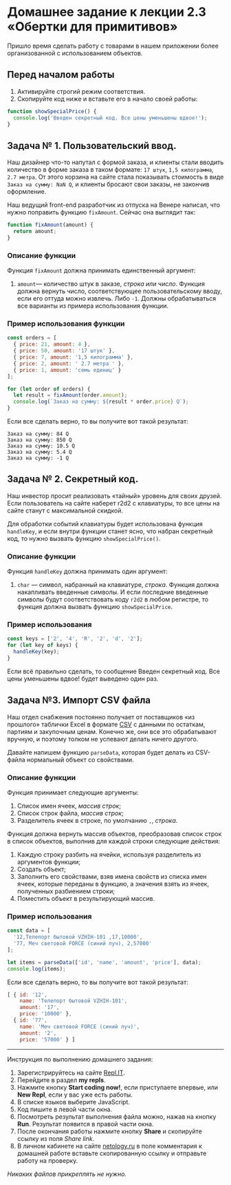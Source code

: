 # Домашнее задание к лекции 2.3 «Обертки для примитивов»

Пришло время сделать работу с товарами в нашем приложении более организованной с использованием объектов.

## Перед началом работы
1. Активируйте строгий режим соответствия.
2. Скопируйте код ниже и вставьте его в начало своей работы:
```javascript
function showSpecialPrice() {
  console.log('Введен секретный код. Все цены уменьшены вдвое!');
}
```

## Задача № 1. Пользовательский ввод.
Наш дизайнер что-то напутал с формой заказа, и клиенты стали вводить количество в форме заказа в таком формате: `17 штук`, `1,5 килограмма`, `2.7 метра`. От этого корзина на сайте стала показывать стоимость в виде `Заказ на сумму: NaN Q`, и клиенты бросают свои заказы, не закончив оформление.

Наш ведущий front-end разработчик из отпуска на Венере написал, что нужно поправить функцию `fixAmount`. Сейчас она выглядит так:

```javascript
function fixAmount(amount) {
  return amount;
}
```

### Описание функции
Функция `fixAmount` должна принимать единственный аргумент:
1. `amount`— количество штук в заказе, *строка или число*.
Функция должна вернуть число, соответствующее пользовательскому вводу, если его оттуда можно извлечь. Либо `-1`. Должны обрабатываться все варианты из примера использования функции.

### Пример использования функции
```javascript
const orders = [
  { price: 21, amount: 4 },
  { price: 50, amount: '17 штук' },
  { price: 7, amount: '1,5 килограмма' },
  { price: 2, amount: ' 2.7 метра ' },
  { price: 1, amount: 'семь единиц' }
];

for (let order of orders) {
  let result = fixAmount(order.amount);
  console.log(`Заказ на сумму: ${result * order.price} Q`);
}
```

Если все сделать верно, то вы получите вот такой результат:

```
Заказ на сумму: 84 Q
Заказ на сумму: 850 Q
Заказ на сумму: 10.5 Q
Заказ на сумму: 5.4 Q
Заказ на сумму: -1 Q
```

## Задача № 2. Секретный код.
Наш инвестор просит реализовать «тайный» уровень для своих друзей. Если пользователь на сайте наберет r2d2 с клавиатуры, то все цены на сайте станут с максимальной скидкой.

Для обработки событий клавиатуры будет использована функция `handleKey`, и если внутри функции станет ясно, что набран секретный код, то нужно вызвать функцию `showSpecialPrice()`.

### Описание функции
Функция `handleKey` должна принимать один аргумент:
1. `char` — символ, набранный на клавиатуре, *строка*.
Функция должна накапливать введенные символы. И если последние введенные символы будут соответствовать коду `r2d2` в любом регистре, то функция должна вызвать функцию `showSpecialPrice`.

### Пример использования
```javascript
const keys = ['2', '4', 'R', '2', 'd', '2'];
for (let key of keys) {
  handleKey(key);
}
```
Если всё правильно сделать, то сообщение Введен секретный код. Все цены уменьшены вдвое! будет выведено один раз.

## Задача №3. Импорт CSV файла
Наш отдел снабжения постоянно получает от поставщиков «из прошлого» таблички Excel в формате [CSV](https://ru.wikipedia.org/wiki/CSV) с данными по остаткам, партиям и закупочным ценам. Конечно же, они все это обрабатывают вручную, и поэтому толком не успевают делать ничего другого.

Давайте напишем функцию `parseData`, которая будет делать из CSV-файла нормальный объект со свойствами.

### Описание функции
Функция принимает следующие аргументы:

1. Cписок имен ячеек, *массив строк*;
2. Cписок строк файла, *массив строк*;
3. Разделитель ячеек в строке, по умолчанию `,`, *строка*.

Функция должна вернуть массив объектов, преобразовав список строк в список объектов, выполнив для каждой строки следующие действия:

1. Каждую строку разбить на ячейки, используя разделитель из аргументов функции;
2. Создать объект;
3. Заполнить его свойствами, взяв имена свойств из списка имен ячеек, которые переданы в функцию, а значения взять из ячеек, полученных разбиением строки;
4. Поместить объект в результирующий массив.

### Пример использования
```javascript
const data = [
  '12,Телепорт бытовой VZHIH-101 ,17,10000',
  '77, Меч световой FORCE (синий луч), 2,57000'
];

let items = parseData(['id', 'name', 'amount', 'price'], data);
console.log(items);
```

Если все сделать верно, то вы получите вот такой результат:

```javascript
[ { id: '12',
    name: 'Телепорт бытовой VZHIH-101',
    amount: '17',
    price: '10000' },
  { id: '77',
    name: 'Меч световой FORCE (синий луч)',
    amount: '2',
    price: '57000' } ]
```

---
Инструкция по выполнению домашнего задания:

1. Зарегистрируйтесь на сайте [Repl.IT](https://repl.it).
2. Перейдите в раздел **my repls**.
3. Нажмите кнопку **Start coding now!**, если приступаете впервые, или **New Repl**, если у вас уже есть работы.
4. В списке языков выберите JavaScript.
5. Код пишите в левой части окна.
6. Посмотреть результат выполнения файла можно, нажав на кнопку **Run**. Результат появится в правой части окна.
7. После окончания работы нажмите кнопку **Share** и скопируйте ссылку из поля *Share link*.
8. В личном кабинете на сайте [netology.ru](https://netology.ru) в поле комментария к домашней работе вставьте скопированную ссылку и отправьте работу на проверку.

*Никаких файлов прикреплять не нужно.*